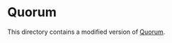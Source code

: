 # Quorum 
This directory contains a modified version of [Quorum](https://github.com/consensys/quorum).
